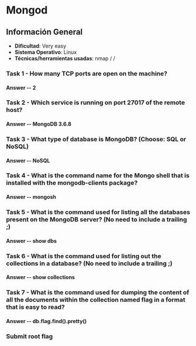 # Mongod

## Información General

- **Dificultad**: Very easy
- **Sistema Operativo**: Linux
- **Técnicas/herramientas usadas**: nmap /  / 

### Task 1 - How many TCP ports are open on the machine?



#### Answer -- 2

### Task 2 - Which service is running on port 27017 of the remote host?



#### Answer -- MongoDB 3.6.8

### Task 3 - What type of database is MongoDB? (Choose: SQL or NoSQL)



#### Answer -- NoSQL

### Task 4 - What is the command name for the Mongo shell that is installed with the mongodb-clients package?



#### Answer -- mongosh

### Task 5 - What is the command used for listing all the databases present on the MongoDB server? (No need to include a trailing ;)

#### Answer -- show dbs



### Task 6 - What is the command used for listing out the collections in a database? (No need to include a trailing ;)



#### Answer -- show collections



### Task 7 - What is the command used for dumping the content of all the documents within the collection named flag in a format that is easy to read?


#### Answer -- db.flag.find().pretty()



### Submit root flag


